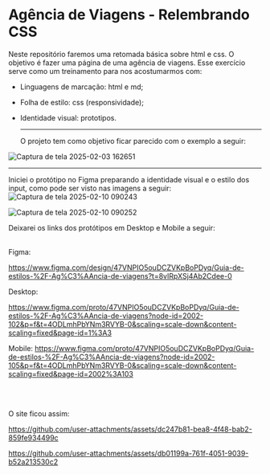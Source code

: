 # Agência de Viagens - Relembrando CSS

Neste repositório faremos uma retomada básica sobre html e css. O objetivo é fazer uma página de uma agência de viagens. Esse exercício serve como um treinamento para nos acostumarmos com:
* Linguagens de marcação: html e md;
* Folha de estilo: css (responsividade);
* Identidade visual: prototipos.

  <hr>
  O projeto tem como objetivo ficar parecido com o exemplo a seguir:

![Captura de tela 2025-02-03 162651](https://github.com/user-attachments/assets/72a97401-59bb-4df8-bb20-d7367aee7efc)

<hr>

  Iniciei o protótipo no Figma preparando a identidade visual e o estilo dos input, como pode ser visto nas imagens a seguir:
![Captura de tela 2025-02-10 090243](https://github.com/user-attachments/assets/b583e70e-7408-4973-96e8-76dfe4c26c93)


![Captura de tela 2025-02-10 090252](https://github.com/user-attachments/assets/46ed287c-29d0-41dc-8843-f45b2d21db7d)

Deixarei os links dos protótipos em Desktop e Mobile a seguir:
<br>
<br>

Figma: 

https://www.figma.com/design/47VNPIO5ouDCZVKpBoPDyq/Guia-de-estilos-%2F-Ag%C3%AAncia-de-viagens?t=8vIRpXSj4Ab2Cdee-0

Desktop:

https://www.figma.com/proto/47VNPIO5ouDCZVKpBoPDyq/Guia-de-estilos-%2F-Ag%C3%AAncia-de-viagens?node-id=2002-102&p=f&t=4ODLmhPbYNm3RVYB-0&scaling=scale-down&content-scaling=fixed&page-id=1%3A3

Mobile: https://www.figma.com/proto/47VNPIO5ouDCZVKpBoPDyq/Guia-de-estilos-%2F-Ag%C3%AAncia-de-viagens?node-id=2002-105&p=f&t=4ODLmhPbYNm3RVYB-0&scaling=scale-down&content-scaling=fixed&page-id=2002%3A103

<br>
<br>

O site ficou assim:


https://github.com/user-attachments/assets/dc247b81-bea8-4f48-bab2-859fe934499c






https://github.com/user-attachments/assets/db01199a-761f-4051-9039-b52a213530c2




